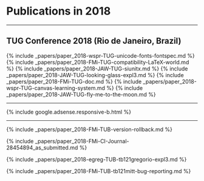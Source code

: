 

# Publications in 2018

<hr class="conference-start">

## TUG Conference 2018 (Rio de Janeiro, Brazil)

{% include _papers/paper_2018-wspr-TUG-unicode-fonts-fontspec.md %}
{% include _papers/paper_2018-FMi-TUG-compatibility-LaTeX-world.md %}
{% include _papers/paper_2018-JAW-TUG-siunitx.md %}
{% include _papers/paper_2018-JAW-TUG-looking-glass-expl3.md %}
{% include _papers/paper_2018-FMi-TUG-doc.md %}
{% include _papers/paper_2018-wspr-TUG-canvas-learning-system.md %}
{% include _papers/paper_2018-JAW-TUG-fly-me-to-the-moon.md %}

<hr class="conference-end">


<div class="row">{% include google.adsense.responsive-b.html %}</div><hr> 


{% include _papers/paper_2018-FMi-TUB-version-rollback.md %}

{% include _papers/paper_2018-FMi-CI-Journal-28454894_as_submitted.md %}

{% include _papers/paper_2018-egreg-TUB-tb121gregorio-expl3.md %}

{% include _papers/paper_2018-FMi-TUB-tb121mitt-bug-reporting.md %}




